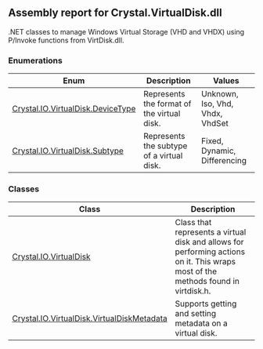 ## Assembly report for Crystal.VirtualDisk.dll
.NET classes to manage Windows Virtual Storage (VHD and VHDX) using P/Invoke functions from VirtDisk.dll.
### Enumerations
Enum | Description | Values
---- | ---- | ----
[Crystal.IO.VirtualDisk.DeviceType](https://github.com/dahall/Crystal/search?l=C%23&q=DeviceType) | Represents the format of the virtual disk. | Unknown, Iso, Vhd, Vhdx, VhdSet
[Crystal.IO.VirtualDisk.Subtype](https://github.com/dahall/Crystal/search?l=C%23&q=Subtype) | Represents the subtype of a virtual disk. | Fixed, Dynamic, Differencing
### Classes
Class | Description
---- | ----
[Crystal.IO.VirtualDisk](https://github.com/dahall/Crystal/search?l=C%23&q=VirtualDisk) | Class that represents a virtual disk and allows for performing actions on it. This wraps most of the methods found in virtdisk.h.
[Crystal.IO.VirtualDisk.VirtualDiskMetadata](https://github.com/dahall/Crystal/search?l=C%23&q=VirtualDiskMetadata) | Supports getting and setting metadata on a virtual disk.
